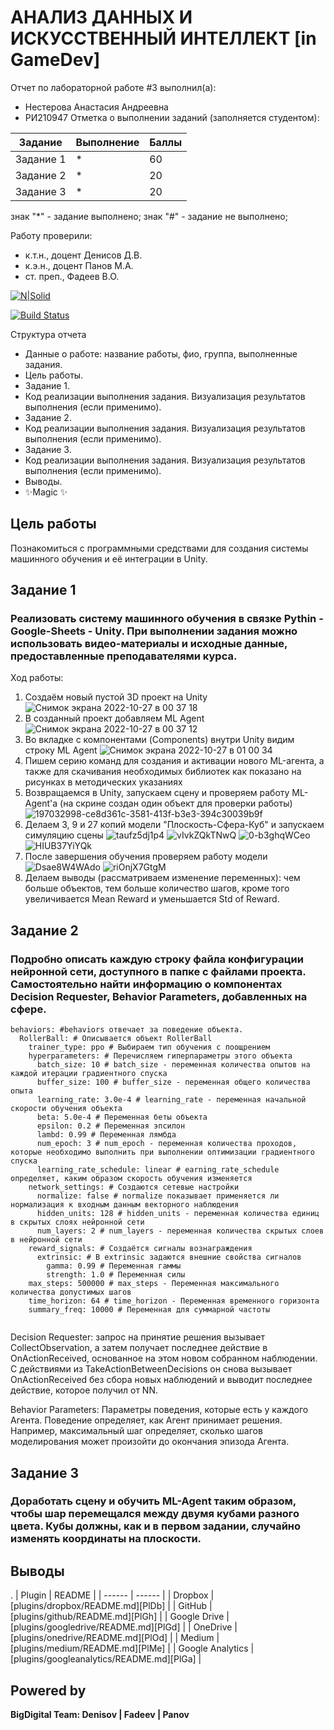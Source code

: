 # АНАЛИЗ ДАННЫХ И ИСКУССТВЕННЫЙ ИНТЕЛЛЕКТ [in GameDev]
Отчет по лабораторной работе #3 выполнил(а):
- Нестерова Анастасия Андреевна
- РИ210947
Отметка о выполнении заданий (заполняется студентом):

| Задание | Выполнение | Баллы |
| ------ | ------ | ------ |
| Задание 1 | * | 60 |
| Задание 2 | * | 20 |
| Задание 3 | * | 20 |

знак "*" - задание выполнено; знак "#" - задание не выполнено;

Работу проверили:
- к.т.н., доцент Денисов Д.В.
- к.э.н., доцент Панов М.А.
- ст. преп., Фадеев В.О.

[![N|Solid](https://cldup.com/dTxpPi9lDf.thumb.png)](https://nodesource.com/products/nsolid)

[![Build Status](https://travis-ci.org/joemccann/dillinger.svg?branch=master)](https://travis-ci.org/joemccann/dillinger)

Структура отчета

- Данные о работе: название работы, фио, группа, выполненные задания.
- Цель работы.
- Задание 1.
- Код реализации выполнения задания. Визуализация результатов выполнения (если применимо).
- Задание 2.
- Код реализации выполнения задания. Визуализация результатов выполнения (если применимо).
- Задание 3.
- Код реализации выполнения задания. Визуализация результатов выполнения (если применимо).
- Выводы.
- ✨Magic ✨

## Цель работы
Познакомиться с программными средствами для создания системы машинного обучения и её интеграции в Unity.

## Задание 1
### Реализовать систему машинного обучения в связке Pythin - Google-Sheets - Unity. При выполнении задания можно использовать видео-материалы и исходные данные, предоставленные преподавателями курса.
Ход работы:
1) Создаём новый пустой 3D проект на Unity
![Снимок экрана 2022-10-27 в 00 37 18](https://user-images.githubusercontent.com/43472988/198121087-b791ffda-fced-4f72-a9fe-533aa19ffe9f.png)
2) В созданный проект добавляем ML Agent
![Снимок экрана 2022-10-27 в 00 37 12](https://user-images.githubusercontent.com/43472988/198120917-8d42db49-c0a3-4b8b-8d9f-72d01326348a.png)
3) Во вкладке с компонентами (Components) внутри Unity видим строку ML Agent
![Снимок экрана 2022-10-27 в 01 00 34](https://user-images.githubusercontent.com/43472988/198125425-9b28f150-e92a-415c-a8e2-313af76fa6e5.png)
4) Пишем серию команд для создания и активации нового ML-агента, а также для скачивания необходимых библиотек как показано на рисунках в методических указаниях
5) Возвращаемся в Unity, запускаем сцену и проверяем работу ML-Agent'а (на скрине создан один объект для проверки работы) 
![197032998-ce8d361c-3581-413f-b3e3-394c30039b9f](https://user-images.githubusercontent.com/43472988/198136774-5a7114ff-c05d-4af1-abe7-6998cfd73caa.png)
6) Делаем 3, 9 и 27 копий модели "Плоскость-Сфера-Куб" и запускаем симуляцию сцены
![taufz5dj1p4](https://user-images.githubusercontent.com/43472988/198138898-03e4f218-b39e-4a0a-af8a-48700c226123.jpg)
![vIvkZQkTNwQ](https://user-images.githubusercontent.com/43472988/198139220-5bad018b-710e-4b1c-a195-e3321d9e5112.jpg)
![0-b3ghqWCeo](https://user-images.githubusercontent.com/43472988/198139228-bc1f8844-8156-4db2-a7bf-858cd7d73e61.jpg)
![HIUB37YiYQk](https://user-images.githubusercontent.com/43472988/198139282-8f1a898b-33e5-4fc6-949d-ab79cd19c7a3.jpg)
7) После завершения обучения проверяем работу модели
![Dsae8W4WAdo](https://user-images.githubusercontent.com/43472988/198139967-4d896757-3c1b-41e0-a690-828546470efb.jpg)
![riOnjX7GtgM](https://user-images.githubusercontent.com/43472988/198140053-58d88d66-b05d-4ea5-aa4e-02691b0af4b6.jpg)
8) Делаем выводы (рассматриваем изменение переменных): чем больше объектов, тем больше количество шагов, кроме того увеличивается Mean Reward и уменьшается Std of Reward.

## Задание 2
### Подробно описать каждую строку файла конфигурации нейронной сети, доступного в папке с файлами проекта. Самостоятельно найти информацию о компонентах Decision Requester, Behavior Parameters, добавленных на сфере.
```
behaviors: #behaviors отвечает за поведение объекта.
  RollerBall: # Описывается объект RollerBall
    trainer_type: ppo # Выбираем тип обучения с поощрением
    hyperparameters: # Перечисляем гиперпараметры этого объекта
      batch_size: 10 # batch_size - переменная количества опытов на каждой итерации градиентного спуска
      buffer_size: 100 # buffer_size - переменная общего количества опыта
      learning_rate: 3.0e-4 # learning_rate - переменная начальной скорости обучения объекта
      beta: 5.0e-4 # Переменная беты объекта
      epsilon: 0.2 # Переменная эпсилон
      lambd: 0.99 # Переменная лямбда
      num_epoch: 3 # num_epoch - переменная количества проходов, которые необходимо выполнить при выполнении оптимизации градиентного спуска
      learning_rate_schedule: linear # earning_rate_schedule определяет, каким образом скорость обучения изменяется
    network_settings: # Создаются сетевые настройки
      normalize: false # normalize показывает применяется ли нормализация к входным данным векторного наблюдения
      hidden_units: 128 # hidden_units - переменная количества единиц в скрытых слоях нейронной сети
      num_layers: 2 # num_layers - переменная количества скрытых слоев в нейронной сети
    reward_signals: # Создаётся сигналы вознаграждения
      extrinsic: # В extrinsic задаются внешние свойства сигналов
        gamma: 0.99 # Переменная гаммы 
        strength: 1.0 # Переменная силы
    max_steps: 500000 # max_steps - Переменная максимального количества допустимых шагов
    time_horizon: 64 # time_horizon - Переменная временного горизонта
    summary_freq: 10000 # Переменная для суммарной частоты
    
```

Decision Requester: запрос на принятие решения вызывает CollectObservation, а затем получает последнее действие в OnActionReceived, основанное на этом новом собранном наблюдении. С действиями из TakeActionBetweenDecisions он снова вызывает OnActionReceived без сбора новых наблюдений и выводит последнее действие, которое получил от NN.

Behavior Parameters: Параметры поведения, которые есть у каждого Агента. Поведение определяет, как Агент принимает решения. Например, максимальный шаг определяет, сколько шагов моделирования может произойти до окончания эпизода Агента.

## Задание 3 
### Доработать сцену и обучить ML-Agent таким образом, чтобы шар перемещался между двумя кубами разного цвета. Кубы должны, как и в первом задании, случайно изменять координаты на плоскости.


## Выводы

.
| Plugin | README |
| ------ | ------ |
| Dropbox | [plugins/dropbox/README.md][PlDb] |
| GitHub | [plugins/github/README.md][PlGh] |
| Google Drive | [plugins/googledrive/README.md][PlGd] |
| OneDrive | [plugins/onedrive/README.md][PlOd] |
| Medium | [plugins/medium/README.md][PlMe] |
| Google Analytics | [plugins/googleanalytics/README.md][PlGa] |

## Powered by

**BigDigital Team: Denisov | Fadeev | Panov**
